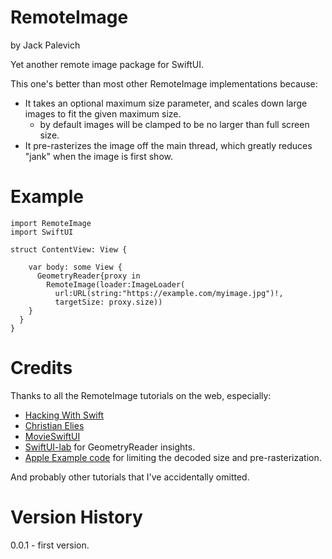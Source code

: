 # RemoteImage

by Jack Palevich

Yet another remote image package for SwiftUI.

This one's better than most other RemoteImage implementations because:

- It takes an optional maximum size parameter, and scales down large images to fit the given maximum size.
    - by default images will be clamped to be no larger than full screen size.
- It pre-rasterizes the image off the main thread,  which greatly reduces "jank" when the image is first show.

# Example

````
import RemoteImage
import SwiftUI

struct ContentView: View {
  
    var body: some View {
      GeometryReader{proxy in
        RemoteImage(loader:ImageLoader(
          url:URL(string:"https://example.com/myimage.jpg")!,
          targetSize: proxy.size))
    }
  }
}
````
# Credits

Thanks to all the RemoteImage tutorials on the web, especially:

- [Hacking With Swift](https://www.hackingwithswift.com/example-code/uikit/how-to-load-a-remote-image-url-into-uiimageview)
- [Christian Elies](https://medium.com/better-programming/learn-master-%EF%B8%8F-remote-image-view-in-swiftui-854f8fde592c)
- [MovieSwiftUI](https://github.com/Dimillian/MovieSwiftUI)
- [SwiftUI-lab](https://swiftui-lab.com/geometryreader-to-the-rescue/) for GeometryReader insights.
- [Apple Example code](https://developer.apple.com/videos/play/wwdc2018/219/) for limiting the decoded size and pre-rasterization.

And probably other tutorials that I've accidentally omitted.

# Version History

0.0.1 - first version.

